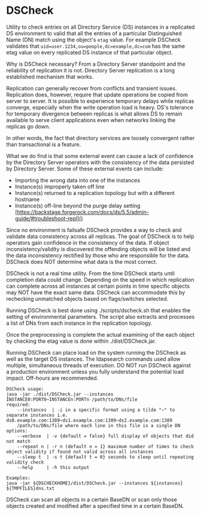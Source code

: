 # DSCheck
Utility to check entries on all Directory Service (DS) instances in a replicated DS environment to valid that all the entries of a particular Distinguished Name (DN) match using the object's `etag` value. For example DSCheck validates that `uid=user.1234,ou=people,dc=example,dc=com` has the same etag value on every replicated DS instance of that particular object.

Why is DSCheck necessary? From a Directory Server standpoint and the reliability of replication it is not. Directory Server replication is a long established mechanism that works.

Replication can generally recover from conflicts and transient issues. Replication does, however, require that update operations be copied from server to server. It is possible to experience temporary delays while replicas converge, especially when the write operation load is heavy. DS's tolerance for temporary divergence between replicas is what allows DS to remain available to serve client applications even when networks linking the replicas go down.

In other words, the fact that directory services are loosely convergent rather than transactional is a feature.

What we do find is that some external event can cause a lack of confidence by the Directory Server operators with the consistency of the data persisted by Directory Server. Some of these external events can include:

* Importing the wrong data into one of the instances
* Instance(s) improperly taken off line
* Instance(s) returned to a replication topology but with a different hostname
* Instance(s) off-line beyond the purge delay setting [https://backstage.forgerock.com/docs/ds/5.5/admin-guide/#troubleshoot-repl]()

Since no environment is failsafe DSCheck provides a way to check and validate data consistency across all replicas. The goal of DSCheck is to help operators gain confidence in the consistency of the data. If object inconsistency/validity is discovered the offending objects will be listed and the data inconsistency rectified by those who are responsible for the data. DSCheck does NOT determine what data is the most correct.

DSCheck is not a real time utility. From the time DSCheck starts until completion data could change. Depending on the speed in which replication can complete across all instances at certain points in time specific objects may NOT have the exact same data. DSCheck can accommodate this by rechecking unmatched objects based on flags/switches selected.

Running DSCheck is best done using ./scripts/dscheck.sh that enables the setting of environmental parameters. The script also extracts and processes a list of DNs from each instance in the replication topology.

Once the preprocessing is complete the actual examining of the each object by checking the etag value is done within ./dist/DSCheck.jar. 

Running DSCheck can place load on the system running the DSCheck as well as the target DS instances. The ldapsearch commands used allow multiple, simultaneous threads of execution. DO NOT run DSCheck against a production environment unless you fully understand the potential load impact. Off-hours are recommended.

```
DSCheck usage:
java -jar ./dist/DSCheck.jar --instances INSTANCE0:PORT0~INSTANCEn:PORTn /path/to/DNs/file
required:
	--instances  | -i in a specific format using a tilde "~" to separate instances i.e. ds0.example.com:1389~ds1.example.com:1389~ds2.example.com:1389
	/path/to/DNs/file where each line in this file is a single DN
options:
	--verbose  | -v {default = false} full display of objects that did not match
	--repeat n | -r n (default n = 1} maximum number of times to check object validity if found not valid across all instances
	--sleep t  | -s t {default t = 0} seconds to sleep until repeating validity check
	--help     | -h this output

Examples:
java -jar ${DSCHECKHOME}/dist/DSCheck.jar --instances ${instances} ${TMPFILES}dns.txt
```

DSCheck can scan all objects in a certain BaseDN or scan only those objects created and modified after a specified time in a certain BaseDN.
